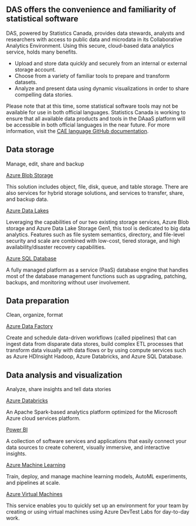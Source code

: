 ## DAS offers the convenience and familiarity of statistical software
DAS, powered by Statistics Canada, provides data stewards, analysts and researchers with access to public data and microdata in its Collaborative Analytics Environment. Using this secure, cloud-based data analytics service, holds many benefits.
- Upload and store data quickly and securely from an internal or external storage account.
- Choose from a variety of familiar tools to prepare and transform datasets.
- Analyze and present data using dynamic visualizations in order to share compelling data stories.

Please note that at this time, some statistical software tools may not be available for use in both official languages. Statistics Canada is working to ensure that all available data products and tools in the DAaaS platform will be accessible in both official languages in the near future. For more information, visit the [CAE language GitHub documentation](https://statcan.github.io/cae-eac/en/Language/).


## Data storage
Manage, edit, share and backup

[Azure Blob Storage](https://portal.azure.com/#blade/HubsExtension/BrowseResource/resourceType/Microsoft.Storage%2FStorageAccounts)

This solution includes object, file, disk, queue, and table storage. There are also services for hybrid storage solutions, and services to transfer, share, and backup data.

[Azure Data Lakes](https://portal.azure.com/#blade/HubsExtension/BrowseResource/resourceType/Microsoft.Storage%2FStorageAccounts)

Leveraging the capabilities of our two existing storage services, Azure Blob storage and Azure Data Lake Storage Gen1, this tool is dedicated to big data analytics. Features such as file system semantics, directory, and file-level security and scale are combined with low-cost, tiered storage, and high availability/disaster recovery capabilities.

[Azure SQL Database](https://portal.azure.com/#blade/HubsExtension/BrowseResourceBlade/resourceType/Microsoft.Sql%2Fservers%2Fdatabases)

A fully managed platform as a service (PaaS) database engine that handles most of the database management functions such as upgrading, patching, backups, and monitoring without user involvement.

## Data preparation
Clean, organize, format

[Azure Data Factory](https://adf.azure.com/)

Create and schedule data-driven workflows (called pipelines) that can ingest data from disparate data stores, build complex ETL processes that transform data visually with data flows or by using compute services such as Azure HDInsight Hadoop, Azure Databricks, and Azure SQL Database.

## Data analysis and visualization
Analyze, share insights and tell data stories

[Azure Databricks](https://canadacentral.azuredatabricks.net/)

An Apache Spark-based analytics platform optimized for the Microsoft Azure cloud services platform.

[Power BI](https://app.powerbi.com/home)

A collection of software services and applications that easily connect your data sources to create coherent, visually immersive, and interactive insights.

[Azure Machine Learning](https://ml.azure.com/)

Train, deploy, and manage machine learning models, AutoML experiments, and pipelines at scale.

[Azure Virtual Machines](https://portal.azure.com/#@cloud.statcan.ca/resource/subscriptions/d2d3c198-2275-4c7b-bd79-0fc949819c0e/resourceGroups/covid-dtl01/providers/Microsoft.DevTestLab/labs/Covid-DTL01/overview)

This service enables you to quickly set up an environment for your team by creating or using virtual machines using Azure DevTest Labs for day-to-day work.